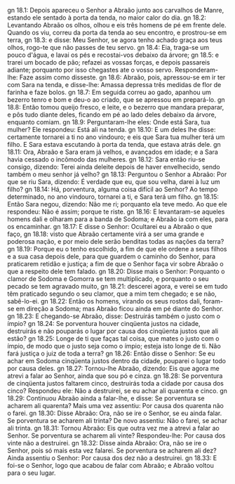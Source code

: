 gn 18.1: Depois apareceu o Senhor a Abraão junto aos carvalhos de Manre, estando ele sentado à porta da tenda, no maior calor do dia.
gn 18.2: Levantando Abraão os olhos, olhou e eis três homens de pé em frente dele. Quando os viu, correu da porta da tenda ao seu encontro, e prostrou-se em terra,
gn 18.3: e disse: Meu Senhor, se agora tenho achado graça aos teus olhos, rogo-te que não passes de teu servo.
gn 18.4: Eia, traga-se um pouco d&#x27;água, e lavai os pés e recostai-vos debaixo da árvore;
gn 18.5: e trarei um bocado de pão; refazei as vossas forças, e depois passareis adiante; porquanto por isso chegastes ate o vosso servo. Responderam-lhe: Faze assim como disseste.
gn 18.6: Abraão, pois, apressou-se em ir ter com Sara na tenda, e disse-lhe: Amassa depressa três medidas de flor de farinha e faze bolos.
gn 18.7: Em seguida correu ao gado, apanhou um bezerro tenro e bom e deu-o ao criado, que se apressou em prepará-lo.
gn 18.8: Então tomou queijo fresco, e leite, e o bezerro que mandara preparar, e pôs tudo diante deles, ficando em pé ao lado deles debaixo da árvore, enquanto comiam.
gn 18.9: Perguntaram-lhe eles: Onde está Sara, tua mulher? Ele respondeu: Está ali na tenda.
gn 18.10: E um deles lhe disse: certamente tornarei a ti no ano vindouro; e eis que Sara tua mulher terá um filho. E Sara estava escutando à porta da tenda, que estava atrás dele.
gn 18.11: Ora, Abraão e Sara eram já velhos, e avançados em idade; e a Sara havia cessado o incômodo das mulheres.
gn 18.12: Sara então riu-se consigo, dizendo: Terei ainda deleite depois de haver envelhecido, sendo também o meu senhor já velho?
gn 18.13: Perguntou o Senhor a Abraão: Por que se riu Sara, dizendo: É verdade que eu, que sou velha, darei à luz um filho?
gn 18.14: Há, porventura, alguma coisa difícil ao Senhor? Ao tempo determinado, no ano vindouro, tornarei a ti, e Sara terá um filho.
gn 18.15: Então Sara negou, dizendo: Não me ri; porquanto ela teve medo. Ao que ele respondeu: Não é assim; porque te riste.
gn 18.16: E levantaram-se aqueles homens dali e olharam para a banda de Sodoma; e Abraão ia com eles, para os encaminhar.
gn 18.17: E disse o Senhor: Ocultarei eu a Abraão o que faço,
gn 18.18: visto que Abraão certamente virá a ser uma grande e poderosa nação, e por meio dele serão benditas todas as nações da terra?
gn 18.19: Porque eu o tenho escolhido, a fim de que ele ordene a seus filhos e a sua casa depois dele, para que guardem o caminho do Senhor, para praticarem retidão e justiça; a fim de que o Senhor faça vir sobre Abraão o que a respeito dele tem falado.
gn 18.20: Disse mais o Senhor: Porquanto o clamor de Sodoma e Gomorra se tem multiplicado, e porquanto o seu pecado se tem agravado muito,
gn 18.21: descerei agora, e verei se em tudo têm praticado segundo o seu clamor, que a mim tem chegado; e se não, sabê-lo-ei.
gn 18.22: Então os homens, virando os seus rostos dali, foram-se em direção a Sodoma; mas Abraão ficou ainda em pé diante do Senhor.
gn 18.23: E chegando-se Abraão, disse: Destruirás também o justo com o ímpio?
gn 18.24: Se porventura houver cinqüenta justos na cidade, destruirás e não pouparás o lugar por causa dos cinqüenta justos que ali estão?
gn 18.25: Longe de ti que faças tal coisa, que mates o justo com o ímpio, de modo que o justo seja como o ímpio; esteja isto longe de ti. Não fará justiça o juiz de toda a terra?
gn 18.26: Então disse o Senhor: Se eu achar em Sodoma cinqüenta justos dentro da cidade, pouparei o lugar todo por causa deles.
gn 18.27: Tornou-lhe Abraão, dizendo: Eis que agora me atrevi a falar ao Senhor, ainda que sou pó e cinza.
gn 18.28: Se porventura de cinqüenta justos faltarem cinco, destruirás toda a cidade por causa dos cinco? Respondeu ele: Não a destruirei, se eu achar ali quarenta e cinco.
gn 18.29: Continuou Abraão ainda a falar-lhe, e disse: Se porventura se acharem ali quarenta? Mais uma vez assentiu: Por causa dos quarenta não o farei.
gn 18.30: Disse Abraão: Ora, não se ire o Senhor, se eu ainda falar. Se porventura se acharem ali trinta? De novo assentiu: Não o farei, se achar ali trinta.
gn 18.31: Tornou Abraão: Eis que outra vez me a atrevi a falar ao Senhor. Se porventura se acharem ali vinte? Respondeu-lhe: Por causa dos vinte não a destruirei.
gn 18.32: Disse ainda Abraão: Ora, não se ire o Senhor, pois só mais esta vez falarei. Se porventura se acharem ali dez? Ainda assentiu o Senhor: Por causa dos dez não a destruirei.
gn 18.33: E foi-se o Senhor, logo que acabou de falar com Abraão; e Abraão voltou para o seu lugar.
